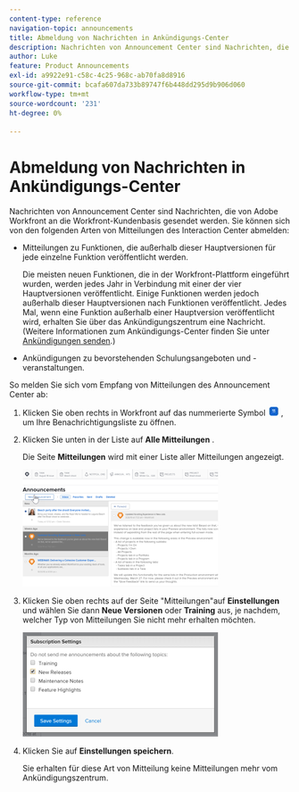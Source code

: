 ```yaml
---
content-type: reference
navigation-topic: announcements
title: Abmeldung von Nachrichten in Ankündigungs-Center
description: Nachrichten von Announcement Center sind Nachrichten, die von Adobe Workfront an die Workfront-Kundenbasis gesendet werden. Sie können sich von Nachrichten des Announcement-Zentrums abmelden.
author: Luke
feature: Product Announcements
exl-id: a9922e91-c58c-4c25-968c-ab70fa8d8916
source-git-commit: bcafa607da733b89747f6b448dd295d9b906d060
workflow-type: tm+mt
source-wordcount: '231'
ht-degree: 0%

---
```


# Abmeldung von Nachrichten in Ankündigungs-Center

Nachrichten von Announcement Center sind Nachrichten, die von Adobe Workfront an die Workfront-Kundenbasis gesendet werden. Sie können sich von den folgenden Arten von Mitteilungen des Interaction Center abmelden:

* Mitteilungen zu Funktionen, die außerhalb dieser Hauptversionen für jede einzelne Funktion veröffentlicht werden.

  Die meisten neuen Funktionen, die in der Workfront-Plattform eingeführt wurden, werden jedes Jahr in Verbindung mit einer der vier Hauptversionen veröffentlicht. Einige Funktionen werden jedoch außerhalb dieser Hauptversionen nach Funktionen veröffentlicht. Jedes Mal, wenn eine Funktion außerhalb einer Hauptversion veröffentlicht wird, erhalten Sie über das Ankündigungszentrum eine Nachricht. (Weitere Informationen zum Ankündigungs-Center finden Sie unter [Ankündigungen senden](../../administration-and-setup/get-started-wf-administration/view-send-announcements.md).)

* Ankündigungen zu bevorstehenden Schulungsangeboten und -veranstaltungen.

So melden Sie sich vom Empfang von Mitteilungen des Announcement Center ab:

1. Klicken Sie oben rechts in Workfront auf das nummerierte Symbol ![](assets/notifications-icon-jewel.jpg) , um Ihre Benachrichtigungsliste zu öffnen.
1. Klicken Sie unten in der Liste auf **Alle Mitteilungen** .

   Die Seite **Mitteilungen** wird mit einer Liste aller Mitteilungen angezeigt.

   ![](assets/announcements-page-qs-350x210.png)

1. Klicken Sie oben rechts auf der Seite &quot;Mitteilungen&quot;auf **Einstellungen** und wählen Sie dann **Neue Versionen** oder **Training** aus, je nachdem, welcher Typ von Mitteilungen Sie nicht mehr erhalten möchten.

   ![](assets/announcementcenter-settings-350x187.png)

1. Klicken Sie auf **Einstellungen speichern**.

   Sie erhalten für diese Art von Mitteilung keine Mitteilungen mehr vom Ankündigungszentrum.
